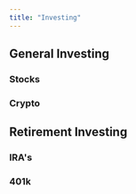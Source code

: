 ```yaml
---
title: "Investing"
---
```

## General Investing

### Stocks
### Crypto


## Retirement Investing

### IRA's
### 401k
